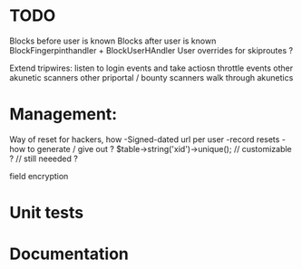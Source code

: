 # TODO
Blocks before user is known
Blocks after user is known
BlockFingerpinthandler + BlockUserHAndler
User overrides for skiproutes ?



Extend tripwires:
listen to login events and take actiosn
throttle events
other akunetic scanners
other priportal / bounty scanners
walk through akunetics


# Management:
Way of reset for hackers, how
-Signed-dated url per user
-record resets
-how to generate / give out ?
$table->string('xid')->unique(); // customizable ? // still neeeded ?

field encryption

# Unit tests

# Documentation
